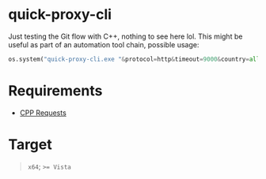 # quick-proxy-cli
Just testing the Git flow with C++, nothing to see here lol.
This might be useful as part of an automation tool chain, possible usage:
```python
os.system("quick-proxy-cli.exe "&protocol=http&timeout=9000&country=all&ssl=all&anonymity=all&simplified=true" > my_proxy_list.txt > 2>&1")
```

# Requirements

- [CPP Requests](https://github.com/whoshuu/cpr)

# Target
> `x64`; `>= Vista`
